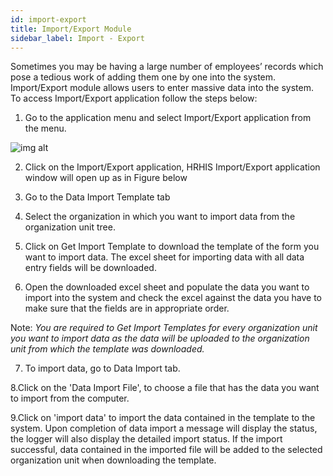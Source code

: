 ```yaml
---
id: import-export
title: Import/Export Module
sidebar_label: Import - Export
---
```



  Sometimes you may be having a large number of employees’ records which pose a tedious work of adding them one by one into the system. Import/Export module allows users to enter massive data into the system. To access Import/Export application follow the steps below:

  1. Go to the application menu and select Import/Export application from the menu.
  
  ![img alt](/img/login.png)

  2. Click on the Import/Export application, HRHIS Import/Export application window will open up as in Figure below

  3. Go to the Data Import Template tab

  4. Select the organization in which you want to import data from the organization unit tree.

  5. Click on Get Import Template to download the template of the form you want to import data. The excel sheet for importing data with all data entry fields will be downloaded.

  6. Open the downloaded excel sheet and populate the data you want to import into the system and check the excel against the data you have to make sure that the fields are in appropriate order.


  Note:
  *You are required to Get Import Templates for every organization unit you want to import data as the data will be uploaded to the organization unit from which the template was downloaded.*

   7. To import data, go to Data Import tab.

   8.Click on the 'Data Import File', to choose a file that has the data you want to import from the computer.

   9.Click on 'import data' to import the data contained in the template to the system. Upon completion of data import a message will display the status, the logger will also display the detailed import status. If the import successful, data contained in the imported file will be added to the selected organization unit when downloading the template.
